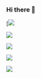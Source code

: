 ### Hi there 👋

[![](https://github-profile-summary-cards.vercel.app/api/cards/profile-details?username=gleb89&theme=solarized_dark)


![](https://github-profile-summary-cards.vercel.app/api/cards/most-commit-language?username=gleb89&theme=solarized_dark)


![](https://github-profile-summary-cards.vercel.app/api/cards/repos-per-language?username=gleb89&theme=solarized_dark)


![](https://github-profile-summary-cards.vercel.app/api/cards/stats?username=gleb89&theme=solarized_dark)


![](https://github-profile-summary-cards.vercel.app/api/cards/productive-time?username=gleb89&theme=solarized_dark)

<!--
**gleb89/gleb89** is a ✨ _special_ ✨ repository because its `README.md` (this file) appears on your GitHub profile.

Here are some ideas to get you started:

- 🔭 I’m currently working on ...
- 🌱 I’m currently learning ...
- 👯 I’m looking to collaborate on ...
- 🤔 I’m looking for help with ...
- 💬 Ask me about ...
- 📫 How to reach me: ...
- 😄 Pronouns: ...
- ⚡ Fun fact: ...
-->
